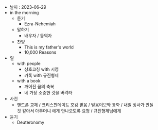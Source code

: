 - 날짜 : 2023-06-29
- in the morning
	- 듣기
		- Ezra-Nehemiah
	- 말하기
		-  배우자 / 동역자 
	- 찬양
		- This is my father's world
		- 10,000 Reasons
- 일
	- with people
		- 상호코칭 with 시영
		- 카톡 with 규진형제
	- with a book
		- 깨어진 꿈의 축복
		- 네 가장 소중한 것을 버려라
- 사건
	- 핸드폰 교체 / 크리스천데이트 호감 받음 / 믿음이모와 통화 / 내일 장사가 안될것 같아서 아주머니 에게 안나오도록 요청 / 규진형제님에게 
- 듣기
	- Deuteronomy 
